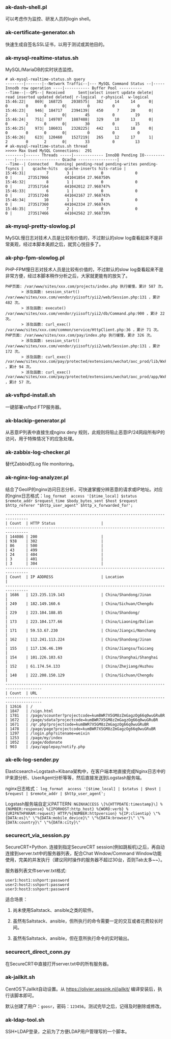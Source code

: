 
### ak-dash-shell.pl 
可以考虑作为监控、研发人员的login shell。

### ak-certificate-generator.sh
快速生成自签名SSL证书，以用于测试或其他目的。

### ak-mysql-realtime-status.sh 
MySQL/MariaDB的实时状态监控。

    # ak-mysql-realtime-status.sh query
    --------|-------|--Network Traffic--|--- MySQL Command Status --|----- Innodb row operation ----|----------- Buffer Pool ----------
    --Time--|--QPS--| Received      Sent|select insert update delete|  read inserted updated deleted| r-logical  r-physical  w-logical 
    15:46:22|    869|  168725    2038575|   382     14     14      0|     0        0       0       0|         0          0          0
    15:46:23|    946|  184717    2394139|   450      7     20      0|     2        1       2       0|        45          0         19
    15:46:24|    751|  149707    1887488|   329     10     13      0|     0        2       0       0|        30          0         15
    15:46:25|    973|  186031    2328225|   442     11     18      0|     0        0       0       0|         0          0          0
    15:46:26|    623|  120460    1527219|   265     12     17      1|     2        0       2       0|        33          0         13
    # ak-mysql-realtime-status.sh thread
    >>>>> Max Used MySQL Connections:  291
    --------|------ Threads -----|------------- InnoDB Pending IO-------------|------------------- Qcache -----------------|
    --Time--| Connected   Running| pending-read pending-writes pending-fsyncs |    qcache-hits   qcache-inserts hits-ratio |
    15:46:31|         7        3 |            0              0              0 |       273517066       441041854 27.968750%
    15:46:32|         8        1 |            0              0              0 |       273517164       441042012 27.968747%
    15:46:33|         6        1 |            0              0              0 |       273517240       441042167 27.968743%
    15:46:34|        10        1 |            0              0              0 |       273517360       441042334 27.968743%
    15:46:35|         7        2 |            0              0              0 |       273517466       441042562 27.968739%

### ak-mysql-pretty-slowlog.pl
MySQL慢日志对技术人员是比较有价值的，不过默认的slow log查看起来不是非常美观，经过本脚本美颜之后，就赏心悦目多了。

### ak-php-fpm-slowlog.pl
PHP-FPM慢日志对技术人员是比较有价值的，不过默认的slow log查看起来不是非常方便，经过本脚本稍作分析之后，大家就更能有的放矢了。

```
PHP页面: /var/www/sites/xxx.com/projects/index.php 执行缓慢，累计 587 次。
       > 涉及函数: session_start() /var/www/sites/xxx.com/vendor/yiisoft/yii2/web/Session.php:131 ，累计 482 次。
       > 涉及函数: execute() /var/www/sites/xxx.com/vendor/yiisoft/yii2/db/Command.php:900 ，累计 22 次。
       > 涉及函数: curl_exec() /var/www/sites/xxx.com/common/service/HttpClient.php:36 ，累计 71 次。
PHP页面: /var/www/sites/xxx.com/pay/index.php 执行缓慢，累计 326 次。
       > 涉及函数: session_start() /var/www/sites/xxx.com/vendor/yiisoft/yii2/web/Session.php:131 ，累计 172 次。
       > 涉及函数: curl_exec() /var/www/sites/xxx.com/pay/protected/extensions/wechat/axc_prod/lib/WxPay.Api.php:580 ，累计 94 次。
       > 涉及函数: curl_exec() /var/www/sites/xxx.com/pay/protected/extensions/wechat/axc_prod/app/WxPay.JsApiPay.php:118 ，累计 57 次。
```


### ak-vsftpd-install.sh
一键部署vsftpd FTP服务器。

### ak-blackip-generator.pl
从恶意IP列表中直接生成nginx deny 规则，此规则将阻止恶意IP/24网段所有IP的访问，用于特殊情况下的应急处理。

### ak-zabbix-log-checker.pl
替代Zabbix的Log file monitoring。

### ak-nginx-log-analyzer.pl
结合了GeoIP的nginx访问日志分析，可快速掌握分辨恶意的请求或IP地址。对应的nginx日志格式：`
log_format  access '[$time_local] $status $remote_addr $request_time $body_bytes_sent $host $request $http_referer "$http_user_agent" $http_x_forwarded_for'; 
`

    --------------------------------------------------------------------------------
    | Count  | HTTP Status                    |
    --------------------------------------------------------------------------------
    | 144086 | 200                            |
    | 938    | 302                            |
    | 86     | 500                            |
    | 43     | 499                            |
    | 24     | 404                            |
    | 3      | 401                            |
    | 3      | 304                            |
    --------------------------------------------------------------------------------
    | Count  | IP ADDRESS                     | Location                                 | 
    --------------------------------------------------------------------------------
    | 1686   | 123.235.119.143                | China/Shandong/Jinan                     | 
    | 249    | 182.149.160.6                  | China/Sichuan/Chengdu                    | 
    | 229    | 223.104.188.85                 | China/Shandong/                          | 
    | 173    | 223.104.177.66                 | China/Liaoning/Dalian                    | 
    | 171    | 59.53.67.230                   | China/Jiangxi/Nanchang                   | 
    | 162    | 112.241.113.224                | China/Shandong/Jinan                     | 
    | 155    | 117.136.46.199                 | China/Jiangsu/Taicang                    | 
    | 154    | 101.226.103.63                 | China/Shanghai/Shanghai                  | 
    | 152    | 61.174.54.133                  | China/Zhejiang/Huzhou                    | 
    | 148    | 222.208.150.129                | China/Sichuan/Chengdu                    | 
    --------------------------------------------------------------------------------------
    | Count  | URL                                                                       
    --------------------------------------------------------------------------------------
    | 12616  | /                                                                          
    | 1847   | /sign.html                                                               
    | 1781   | /page/scounter?projectcode=kumBWR7X5GM8zZmGagzOg66q0wuGRuBR     
    | 1672   | /page/sdata?projectcode=kumBWR7X5GM8zZmGagzOg66q0wuGRuBR       
    | 1671   | /qr.php?projectcode=kumBWR7X5GM8zZmGagzOg66q0wuGRuBR              
    | 1478   | /page/page?projectcode=kumBWR7X5GM8zZmGagzOg66q0wuGRuBR          
    | 1297   | /login.php?sitename=weixin                                          
    | 1253   | /page/my/index                                                 
    | 1052   | /page/dodonate                                                
    | 903    | /pay/applepay/notify.php                                                

### ak-elk-log-sender.py
Elasticsearch+Logstash+Kibana架构中，在客户端本地直接完成Nginx日志中的IP来源分析、UserAgent分析等等，然后直接发送到Logstash服务端。

nginx日志格式： `log_format  access '[$time_local] | $status | $host | $request | $remote_addr | $http_user_agent';`

Logstash服务端自定义PATTERN: `NGINXACCESS \[%{HTTPDATE:timestamp}\] %{NUMBER:response} %{IPORHOST:http_host} %{WORD:verb} %{URIPATHPARAM:request} HTTP/%{NUMBER:httpversion} %{IP:clientip} \"%{DATA:os}\" \"%{DATA:mobile_device}\" \"%{DATA:browser}\" \"%{DATA:country}\" \"%{DATA:city}\"`

### securecrt_via_session.py
SecureCRT+Python. 连接到指定SecureCRT session(例如跳板机)之后，再自动连接到server.txt中的服务器列表，配合Chat Window/Command Window功能使用，完美的并发执行（建议同时操作的服务器不超过30台，否则Tab太多~~）。

服务器列表文件server.txt格式: 

```
user1:host1:sshport:password
user2:host2:sshport:password
user3:host3:sshport:password
```

适合场景：

1. 尚未使用Saltstack、ansible之类的软件。

2. 虽然有Saltstack、ansible，但所执行的命令需要一定的交互或者花费较长时间。

3. 虽然有Saltstack、ansible，但在意所执行命令的实时输出。

### securecrt_direct_conn.py
在SecureCRT中直接打开server.txt中的所有服务器。

### ak-jailkit.sh
CentOS下Jailkit自动设置。从 https://olivier.sessink.nl/jailkit/ 编译安装后，执行该脚本即可。

默认创建了用户：`goosr`，密码：`123456`。测试完毕之后，记得及时删除或修改。

### ak-ldap-tool.sh
SSH+LDAP登录，之前为了方便LDAP用户管理写的一个脚本。

